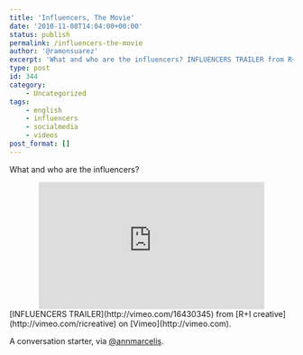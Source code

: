 ```yaml
---
title: 'Influencers, The Movie'
date: '2010-11-08T14:04:00+00:00'
status: publish
permalink: /influencers-the-movie
author: '@ramonsuarez'
excerpt: 'What and who are the influencers? INFLUENCERS TRAILER from R+I creative on Vimeo. A conversation starter, via @annmarcelis.'
type: post
id: 344
category:
    - Uncategorized
tags:
    - english
    - influencers
    - socialmedia
    - videos
post_format: []
---
```

What and who are the influencers?

<div class="embed-vimeo" style="text-align: center;"><iframe allowfullscreen="" frameborder="0" height="225" mozallowfullscreen="" src="https://player.vimeo.com/video/16430345" webkitallowfullscreen="" width="400"></iframe></div>[INFLUENCERS TRAILER](http://vimeo.com/16430345) from [R+I creative](http://vimeo.com/ricreative) on [Vimeo](http://vimeo.com).

A conversation starter, via [@annmarcelis](http://twitter.com/#!/annmarcelis "Ann Marcelis").
